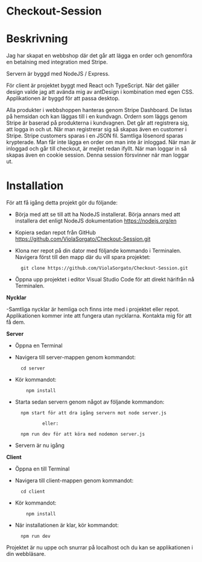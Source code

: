 # Checkout-Session

# Beskrivning

Jag har skapat en webbshop där det går att lägga en order och genomföra en betalning med integration med Stripe.

Servern är byggd med NodeJS / Express.

För client är projektet byggt med React och TypeScript. När det gäller design valde jag att avända mig av antDesign i kombination med egen CSS. Applikationen är byggd för att passa desktop.

Alla produkter i webbshoppen hanteras genom Stripe Dashboard. De listas på hemsidan och kan läggas till i en kundvagn. Ordern som läggs genom Stripe är baserad på produkterna i kundvagnen.
Det går att registrera sig, att logga in och ut. När man registrerar sig så skapas även en customer i Stripe. Stripe customers sparas i en JSON fil. Samtliga lösenord sparas krypterade.
Man får inte lägga en order om man inte är inloggad. När man är inloggad och går till checkout, är mejlet redan ifyllt. När man loggar in så skapas även en cookie session. Denna session försvinner när man loggar ut.

# Installation

För att få igång detta projekt gör du följande:

- Börja med att se till att ha NodeJS installerat. Börja annars med att installera det enligt NodeJS dokumentation https://nodejs.org/en

- Kopiera sedan repot från GitHub https://github.com/ViolaSorgato/Checkout-Session.git

- Klona ner repot på din dator med följande kommando i Terminalen. Navigera först till den mapp där du vill spara projektet:

        git clone https://github.com/ViolaSorgato/Checkout-Session.git

- Öppna upp projektet i editor Visual Studio Code för att direkt härifrån nå Terminalen.

**Nycklar**

-Samtliga nycklar är hemliga och finns inte med i projektet eller repot. Applikationen kommer inte att fungera utan nycklarna. Kontakta mig för att få dem.

**Server**

- Öppna en Terminal

- Navigera till server-mappen genom kommandot:

        cd server

- Kör kommandot:

          npm install

- Starta sedan servern genom något av följande kommandon:

        npm start för att dra igång servern mot node server.js

                eller:

        npm run dev för att köra med nodemon server.js

- Servern är nu igång

**Client**

- Öppna en till Terminal

- Navigera till client-mappen genom kommandot:

        cd client

- Kör kommandot:

          npm install

- När installationen är klar, kör kommandot:

        npm run dev

Projektet är nu uppe och snurrar på localhost och du kan se applikationen i din webbläsare.
